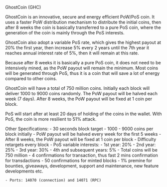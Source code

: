 GhostCoin (GHC)

GhostCoin is an innovative, secure and energy efficient PoW/PoS coin. It uses a faster PoW distribution mechanism to distribute the initial coins, then after 8 weeks the coin is basically transferred to a pure PoS coin, where the generation of the coin is mainly through the PoS interests.

GhostCoin also adopt a variable PoS rate, which gives the highest payout at 20% the first year, then increase 5% every 2 years until the 7th year it reaches annual interest rate of 5%, then it will remain at this rate.

Because after 8 weeks it is basically a pure PoS coin, it does not need to be intensively mined, as the PoW payout will remain the minimum. Most coins will be generated through PoS, thus it is a coin that will save a lot of energy compared to other coins.

GhostCoin will have a total of 750 million coins. Initially each block will deliver 1000 to 9000 coins randomly. The PoW payout will be halved each week (7 days). After 8 weeks, the PoW payout will be fixed at 1 coin per block.

PoS will start after at least 20 days of holding of the coins in the wallet. With PoS, the coin is more resilient to 51% attack. 

Other Specifications:
	- 30 seconds block target
	- 1000 - 9000 coins per block initially
	- PoW payout will be halved every week for the first 5 weeks
	- After 8 weeks, the PoW payout will be fixed at 1 coin per block
	- Difficulty retargets every block 
	- PoS variable interests:
		- 1st year: 20%
		- 2nd year: 25%
		- 3rd year: 30%
		- 4th and subsequent years: 5%
	- Total coins will be 750 million
	- 4 confirmations for transaction, thus fast 2 mins confirmation for transdactions
	- 50 confirmations for minted blocks
	- 1% premine for bounties, giveaways, development, support and maintenance, new feature developments etc.

	- Ports: 14070 (connection) and 14071 (RPC)

